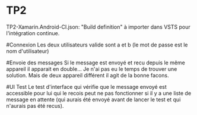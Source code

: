 # TP2
TP2-Xamarin.Android-CI.json: "Build definition" à importer dans VSTS pour l'intégration continue.

#Connexion
Les deux utilisateurs valide sont a et b (le mot de passe est le nom d'utilisateur)

#Envoie des messages
Si le message est envoyé et recu depuis le même appareil il apparait en double... Je n'ai pas eu le temps de trouver une solution. Mais de deux appareil différent il agit de la bonne facons.

#UI Test
Le test d'interface qui vérifie que le message envoyé est accessible pour lui qui le recois peut ne pas fonctionner si il y a une liste de message en attente (qui aurais été envoyé avant de lancer le test et qui n'aurais pas été recus).
